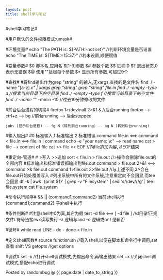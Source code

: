 ```yaml
---
layout: post 
title: shell学习笔记 
---
```


#shell学习笔记#

#用户默认的文件权限模式:umask#

#环境变量#
	echo "The PATH is: ${PATH:-not set}"	//判断环境变量是否设置
	echo "The TIME is: ${TIME:=15:37}"	//若未设置,顺便赋值

#变量参数#
	$0 脚本名,应用名        $[1-9]参数
	$# 参数个数
	$$ 进程ID               $? 退出状态,0表示无错误
	$@ 使用""括起每个参数   $* 显示所有参数,可超过9个

#查找#
	#将find输出作为grep "string" 的输入,无xargs,查找的是文件名
	find ./ -name "[a-z]*.c" | xargs grep "string"
	grep "string" file.in
	find ./ -empty -type d          //搜索当前目录下的空目录
	find ./ -empty -type f          //搜索当前目录下的空文件
	find ./ -name "*" -mmin -10	//过去10分钟修改的文件

#前台后台进程的切换#
	firefox 1>/dev/null 2>&1 &	//后台running
	firefox --> ctrl+z --> bg	//前台running --> 后台stopped

	jobs (显示后台进程) -- fg N (转到前台running) -- bg N (转到后台running)

#输入输出#
	#0 标准输入,1 标准输出,2 标准错误
	command file.in <==> command < file.in <==> file.in | command
	echo -e "your name: \c" --> read name
	cat > file --> content of file<ctrl-d>
	cat >> file << EOF		//向file追加内容,以EOF结束

#重定向-管道#
	# >写入 >>追加
	sort < file.in > file.out	//>操作会删除file.out的全部内容
	#标准输出和标准错误都输出到file.out
	command > file.out 2>&1 <==> command >& file.out
	command 1>file.out 2>file.out	//与上述不同,2>会在file.out开始处覆盖写入
	#列出系统中所有的文件系统,注意重定向不会回显,而tee会回显
	df -k | awk '{print $1}' | grep -v "Filesystem" | sed 's/\/dev\///g' | tee file.system
	cat file.system

#命令执行顺序#
	&&  ||
	(command1;command2) 当前shell执行
	{command1;command2} 子shell中执行

#条件判断#
	#注意shell中0为真,其它为假
	test -d file <==> [ -d file ]	//d目录f正规文件L符号链接rwx读写执行
	-a 逻辑与and  -o 逻辑或or  ! 逻辑否

#循环#
	while read LINE - do - done < file.in

#定义shell函数#
	source function.sh	//载入shell,以便在脚本和命令行中调用,set查看
	shift VS getopts	//get options

#调试#
	set -x		//打开shell调试模式,先输出命令,再输出结果
	set +x		//关闭shell调试模式,搭配echo进行调试

Posted by randombug @ {{ page.date | date_to_string }}
